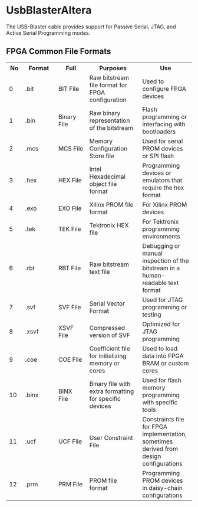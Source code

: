# UsbBlasterAltera
The USB-Blaster cable provides support for Passive Serial, JTAG, and Active Serial Programming modes. 







## FPGA Common File Formats 




<table>
  <tr>
    <th>No</th>
    <th>Format</th>
    <th>Full</th>
    <th>Purposes</th>
    <th>Use</th>
  </tr>
  <tr>
  <td style="width: 50px; word-wrap: break-word;">0</td>
  <td style="width: 150px; word-wrap: break-word;">.bit</td>
  <td style="width: 150px; word-wrap: break-word;">BIT File</td>
  <td style="width: 200px; word-wrap: break-word;">Raw bitstream file format for FPGA configuration</td>
  <td style="width: 150px; word-wrap: break-word;">Used to configure FPGA devices</td>
</tr>
  <tr>
    <td style="width: 50px; word-wrap: break-word;">1</td>
    <td style="width: 150px; word-wrap: break-word;">.bin</td>
    <td style="width: 150px; word-wrap: break-word;">Binary File</td>
    <td style="width: 200px; word-wrap: break-word;">Raw binary representation of the bitstream</td>
    <td style="width: 150px; word-wrap: break-word;">Flash programming or interfacing with bootloaders</td>
  </tr>
  <tr>
    <td style="width: 50px; word-wrap: break-word;">2</td>
    <td style="width: 150px; word-wrap: break-word;">.mcs</td>
    <td style="width: 150px; word-wrap: break-word;">MCS File</td>
    <td style="width: 200px; word-wrap: break-word;">Memory Configuration Store file</td>
    <td style="width: 150px; word-wrap: break-word;">Used for serial PROM devices or SPI flash</td>
  </tr>
  <tr>
    <td style="width: 50px; word-wrap: break-word;">3</td>
    <td style="width: 150px; word-wrap: break-word;">.hex</td>
    <td style="width: 150px; word-wrap: break-word;">HEX File</td>
    <td style="width: 200px; word-wrap: break-word;">Intel Hexadecimal object file format</td>
    <td style="width: 150px; word-wrap: break-word;">Programming devices or emulators that require the hex format</td>
  </tr>
  <tr>
    <td style="width: 50px; word-wrap: break-word;">4</td>
    <td style="width: 150px; word-wrap: break-word;">.exo</td>
    <td style="width: 150px; word-wrap: break-word;">EXO File</td>
    <td style="width: 200px; word-wrap: break-word;">Xilinx PROM file format</td>
    <td style="width: 150px; word-wrap: break-word;">For Xilinx PROM devices</td>
  </tr>
  <tr>
    <td style="width: 50px; word-wrap: break-word;">5</td>
    <td style="width: 150px; word-wrap: break-word;">.tek</td>
    <td style="width: 150px; word-wrap: break-word;">TEK File</td>
    <td style="width: 200px; word-wrap: break-word;">Tektronix HEX file</td>
    <td style="width: 150px; word-wrap: break-word;">For Tektronix programming environments</td>
  </tr>
  <tr>
    <td style="width: 50px; word-wrap: break-word;">6</td>
    <td style="width: 150px; word-wrap: break-word;">.rbt</td>
    <td style="width: 150px; word-wrap: break-word;">RBT File</td>
    <td style="width: 200px; word-wrap: break-word;">Raw bitstream text file</td>
    <td style="width: 150px; word-wrap: break-word;">Debugging or manual inspection of the bitstream in a human-readable text format</td>
  </tr>
  <tr>
    <td style="width: 50px; word-wrap: break-word;">7</td>
    <td style="width: 150px; word-wrap: break-word;">.svf</td>
    <td style="width: 150px; word-wrap: break-word;">SVF File</td>
    <td style="width: 200px; word-wrap: break-word;">Serial Vector Format</td>
    <td style="width: 150px; word-wrap: break-word;">Used for JTAG programming or testing</td>
  </tr>
  <tr>
    <td style="width: 50px; word-wrap: break-word;">8</td>
    <td style="width: 150px; word-wrap: break-word;">.xsvf</td>
    <td style="width: 150px; word-wrap: break-word;">XSVF File</td>
    <td style="width: 200px; word-wrap: break-word;">Compressed version of SVF</td>
    <td style="width: 150px; word-wrap: break-word;">Optimized for JTAG programming</td>
  </tr>
  <tr>
    <td style="width: 50px; word-wrap: break-word;">9</td>
    <td style="width: 150px; word-wrap: break-word;">.coe</td>
    <td style="width: 150px; word-wrap: break-word;">COE File</td>
    <td style="width: 200px; word-wrap: break-word;">Coefficient file for initializing memory or cores</td>
    <td style="width: 150px; word-wrap: break-word;">Used to load data into FPGA BRAM or custom cores</td>
  </tr>
  <tr>
    <td style="width: 50px; word-wrap: break-word;">10</td>
    <td style="width: 150px; word-wrap: break-word;">.binx</td>
    <td style="width: 150px; word-wrap: break-word;">BINX File</td>
    <td style="width: 200px; word-wrap: break-word;">Binary file with extra formatting for specific devices</td>
    <td style="width: 150px; word-wrap: break-word;">Used for flash memory programming with specific tools</td>
  </tr>
  <tr>
    <td style="width: 50px; word-wrap: break-word;">11</td>
    <td style="width: 150px; word-wrap: break-word;">.ucf</td>
    <td style="width: 150px; word-wrap: break-word;">UCF File</td>
    <td style="width: 200px; word-wrap: break-word;">User Constraint File</td>
    <td style="width: 150px; word-wrap: break-word;">Constraints file for FPGA implementation, sometimes derived from design configurations</td>
  </tr>
  <tr>
    <td style="width: 50px; word-wrap: break-word;">12</td>
    <td style="width: 150px; word-wrap: break-word;">.prm</td>
    <td style="width: 150px; word-wrap: break-word;">PRM File</td>
    <td style="width: 200px; word-wrap: break-word;">PROM file format</td>
    <td style="width: 150px; word-wrap: break-word;">Programming PROM devices in daisy-chain configurations</td>
  </tr>
</table>




